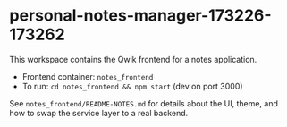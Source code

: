 # personal-notes-manager-173226-173262

This workspace contains the Qwik frontend for a notes application.

- Frontend container: `notes_frontend`
- To run: `cd notes_frontend && npm start` (dev on port 3000)

See `notes_frontend/README-NOTES.md` for details about the UI, theme, and how to swap the service layer to a real backend.